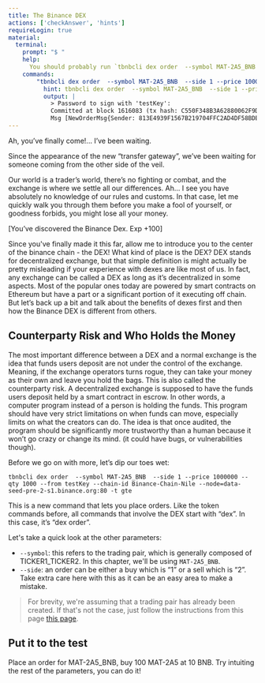 ```yaml
---
title: The Binance DEX
actions: ['checkAnswer', 'hints']
requireLogin: true
material:
  terminal:
    prompt: "$ "
    help:
      You should probably run `tbnbcli dex order  --symbol MAT-2A5_BNB  --side 1 --price 1000000000 --qty 100 --from testKey --chain-id Binance-Chain-Nile --node=data-seed-pre-2-s1.binance.org:80 -t gte`.
    commands:
        "tbnbcli dex order  --symbol MAT-2A5_BNB  --side 1 --price 1000000000 --qty 100 --from testKey --chain-id Binance-Chain-Nile --node=data-seed-pre-2-s1.binance.org:80 -t gte":
          hint: tbnbcli dex order  --symbol MAT-2A5_BNB  --side 1 --price 1000000000 --qty 100 --from testKey --chain-id Binance-Chain-Nile --node=data-seed-pre-2-s1.binance.org:80 -t gte
          output: |
            > Password to sign with 'testKey':
            Committed at block 1616083 (tx hash: C550F348B3A62880062F9DCF67794F08889234D0360B26CF31E68F8D3105C58F, response: {Code:0 Data:[123 34 111 114 100 101 114 95 105 100 34 58 34 56 49 51 69 52 57 51 57 70 49 53 54 55 66 50 49 57 55 48 52 70 70 67 50 65 68 52 68 70 53 56 66 68 69 48 49 48 56 55 57 45 51 48 34 125] Log:Msg 0:  Info: GasWanted:0 GasUsed:0 Tags:[{Key:[97 99 116 105 111 110] Value:[111 114 100 101 114 78 101 119] XXX_NoUnkeyedLiteral:{} XXX_unrecognized:[] XXX_sizecache:0}] Codespace: XXX_NoUnkeyedLiteral:{} XXX_unrecognized:[] XXX_sizecache:0})
            Msg [NewOrderMsg{Sender: 813E4939F1567B219704FFC2AD4DF58BDE010879, Id: 813E4939F1567B219704FFC2AD4DF58BDE010879-30, Symbol: MAT-2A5_BNB] was sent.
---
```


Ah, you’ve finally come!... I’ve been waiting.

Since the appearance of the new “transfer gateway”, we’ve been waiting for someone coming from the other side of the veil.

Our world is a trader’s world, there’s no fighting or combat, and the exchange is where we settle all our differences. Ah… I see you have absolutely no knowledge of our rules and customs. In that case, let me quickly walk you through them before you make a fool of yourself, or goodness forbids, you might lose all your money.

[You’ve discovered the Binance Dex. Exp +100]

Since you've finally made it this far, allow me to introduce you to the center of the binance chain - the DEX! What kind of place is the DEX? DEX stands for decentralized exchange, but that simple definition is might actually be pretty misleading if your experience with dexes are like most of us. In fact, any exchange can be called a DEX as long as it’s decentralized in some aspects. Most of the popular ones today are powered by smart contracts on Ethereum but have a part or a significant portion of it executing off chain. But let’s back up a bit and talk about the benefits of dexes first and then how the Binance DEX is different from others.

## Counterparty Risk and Who Holds the Money

The most important difference between a DEX and a normal exchange is the idea that funds users deposit are not under the control of the exchange. Meaning, if the exchange operators turns rogue, they can take your money as their own and leave you hold the bags. This is also called the counterparty risk. A decentralized exchange is supposed to have the funds users deposit held by a smart contract in escrow. In other words, a computer program instead of a person is holding the funds. This program should have very strict limitations on when funds can move, especially limits on what the creators can do. The idea is that once audited, the program should be significantly more trustworthy than a human because it won’t go crazy or change its mind. (it could have bugs, or vulnerabilities though).

Before we go on with more, let’s dip our toes wet:

```
tbnbcli dex order  --symbol MAT-2A5_BNB  --side 1 --price 1000000 --qty 1000 --from testKey --chain-id Binance-Chain-Nile --node=data-seed-pre-2-s1.binance.org:80 -t gte
```

This is a new command that lets you place orders. Like the token commands before, all commands that involve the DEX start with “dex”. In this case, it’s “dex order”.

Let's take a quick look at the other parameters:

* `--symbol`: this refers to the trading pair, which is generally composed of TICKER1_TICKER2. In this chapter, we'll be using `MAT-2A5_BNB`.
* `--side`: an order can be either a buy which is “1” or a sell which is “2”. Take extra care here with this as it can  be an easy area to make a mistake.

> For brevity, we're assuming that a trading pair has already been created. If that's not the case, just follow the instructions from this page <a href="https://docs.binance.org/governance.html#submit-a-list-proposal" target=”_blank”>this page</a>.

## Put it to the test

Place an order for MAT-2A5_BNB, buy 100 MAT-2A5 at 10 BNB. Try intuiting the rest of the parameters, you can do it!
